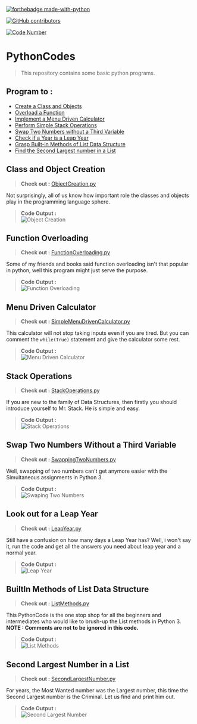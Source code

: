 [![forthebadge made-with-python](http://ForTheBadge.com/images/badges/made-with-python.svg)](https://www.python.org/)

[![GitHub contributors](https://img.shields.io/github/contributors/Naereen/StrapDown.js.svg)](https://github.com/somrajchowdhury/PythonCodes/graphs/contributors)

[![Code Number](https://img.shields.io/badge/9-codes-brightgreen.svg)](https://github.com/somrajchowdhury/PythonCodes/)

# PythonCodes

> This repository contains some basic python programs.

## Program to :

- [Create a Class and Objects](#class-and-object-creation)
- [Overload a Function](#function-overloading)
- [Implement a Menu Driven Calculator](#menu-driven-calculator)
- [Perform Simple Stack Operations](#stack-operations)
- [Swap Two Numbers without a Third Variable](#swap-two-numbers-without-a-third-variable)
- [Check if a Year is a Leap Year](#look-out-for-a-leap-year)
- [Grasp Built-in Methods of List Data Structure](#builtin-methods-of-list-data-structure)
- [Find the Second Largest number in a List](#second-largest-number-in-a-list)

## Class and Object Creation

> **Check out :** [ObjectCreation.py](https://github.com/somrajchowdhury/PythonCodes/blob/master/ObjectCreation.py)

Not surprisingly, all of us know how important role the classes and objects play in the programming language sphere. 
> **Code Output :**         
> ![Object Creation](https://github.com/somrajchowdhury/PythonCodes/blob/master/Outputs/ObjectCreation.png "Object Creation")

## Function Overloading

> **Check out :** [FunctionOverloading.py](https://github.com/somrajchowdhury/PythonCodes/blob/master/FunctionOverloading.py)

Some of my friends and books said function overloading isn't that popular in python, well this program might just serve the purpose.
> **Code Output :**         
> ![Function Overloading](https://github.com/somrajchowdhury/PythonCodes/blob/master/Outputs/FunctionOverloading.png "Function Overloading")

## Menu Driven Calculator

> **Check out :** [SimpleMenuDrivenCalculator.py](https://github.com/somrajchowdhury/PythonCodes/blob/master/SimpleMenuDrivenCalculator.py)

This calculator will not stop taking inputs even if you are tired. But you can comment the `while(True)` statement and give the calculator some rest.
> **Code Output :**         
> ![Menu Driven Calculator](https://github.com/somrajchowdhury/PythonCodes/blob/master/Outputs/SimpleMenuDrivenCalculator.png "Menu Driven Calculator")

## Stack Operations

> **Check out :** [StackOperations.py](https://github.com/somrajchowdhury/PythonCodes/blob/master/StackOperations.py)

If you are new to the family of Data Structures, then firstly you should introduce yourself to Mr. Stack. He is simple and easy.
> **Code Output :**         
> ![Stack Operations](https://github.com/somrajchowdhury/PythonCodes/blob/master/Outputs/StackOperations.png "Stack Operations")

## Swap Two Numbers Without a Third Variable

> **Check out :** [SwappingTwoNumbers.py](https://github.com/somrajchowdhury/PythonCodes/blob/master/SwappingTwoNumbers.py)

Well, swapping of two numbers can't get anymore easier with the Simultaneous assignments in Python 3.
> **Code Output :**         
> ![Swaping Two Numbers](https://github.com/somrajchowdhury/PythonCodes/blob/master/Outputs/SwappingTwoNumbers.png "Swap Two Numbers Without a Third Variable")

## Look out for a Leap Year

> **Check out :** [LeapYear.py](https://github.com/somrajchowdhury/PythonCodes/blob/master/LeapYear.py)

Still have a confusion on how many days a Leap Year has? Well, i won't say it, run the code and get all the answers you need about leap year and a normal year.
> **Code Output :**         
> ![Leap Year](https://github.com/somrajchowdhury/PythonCodes/blob/master/Outputs/LeapYear.png "Checks if a year is a Lear Year")

## BuiltIn Methods of List Data Structure

> **Check out :** [ListMethods.py](https://github.com/somrajchowdhury/PythonCodes/blob/master/ListMethods.py)

This PythonCode is the one stop shop for all the beginners and intermediates who would like to brush-up the List methods in Python 3. **NOTE : Comments are not to be ignored in this code.**
> **Code Output :**         
> ![List Methods](https://github.com/somrajchowdhury/PythonCodes/blob/master/Outputs/ListMethods.png "One stop to know all about the List Data Structure")

## Second Largest Number in a List

> **Check out :** [SecondLargestNumber.py](https://github.com/somrajchowdhury/PythonCodes/blob/master/SecondLargestNumber.py)

For years, the Most Wanted number was the Largest number, this time the Second Largest number is the Criminal. Let us find and print him out.
> **Code Output :**         
> ![Second Largest Number](https://github.com/somrajchowdhury/PythonCodes/blob/master/Outputs/SecondLargestNumber.png "Find the Second Largest Number in a List")
